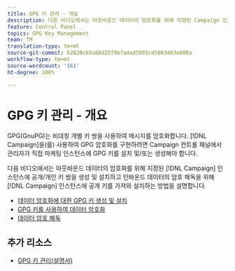 ```yaml
---
title: GPG 키 관리 - 개요
description: 다음 비디오에서는 아웃바운드 데이터의 암호화를 위해 지정된 Campaign 인스턴스에 공개/개인 키 쌍을 생성 및 설치하고 인바운드 데이터의 암호 해독을 위해 Campaign 인스턴스에 공개 키를 가져와 설치하는 방법을 설명합니다.
feature: Control Panel
topics: GPG Key Management
team: TM
translation-type: tm+mt
source-git-commit: b2820c65a88d25f9b7a4ed5005cd5083463e000a
workflow-type: tm+mt
source-wordcount: '161'
ht-degree: 100%

---
```



# GPG 키 관리 - 개요

GPG(GnuPG)는 비대칭 개별 키 쌍을 사용하여 메시지를 암호화합니다. [!DNL Campaign]을(를) 사용하여 GPG 암호화를 구현하려면 Campaign 컨트롤 패널에서 관리자가 직접 마케팅 인스턴스에 GPG 키를 설치 및/또는 생성해야 합니다.

다음 비디오에서는 아웃바운드 데이터의 암호화를 위해 지정된 [!DNL Campaign] 인스턴스에 공개/개인 키 쌍을 생성 및 설치하고 인바운드 데이터의 암호 해독을 위해 [!DNL Campaign] 인스턴스에 공개 키를 가져와 설치하는 방법을 설명합니다.

* [데이터 암호화에 대한 GPG 키 생성 및 설치](./generating-and-installing-gpg-keys-for-data-encryption.md)
* [GPG 키를 사용하여 데이터 암호화](./using-a-gpg-key-to-encrypt-data.md)
* [데이터 암호 해독](./decrypting-data.md)

## 추가 리소스

* [GPG 키 관리(설명서)](https://docs.adobe.com/content/help/ko-KR/control-panel/using/instances-settings/gpg-keys-management.html)
